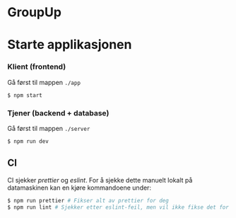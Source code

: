 # GroupUp

# Starte applikasjonen
### Klient (frontend)

Gå først til mappen `./app`

```shell
$ npm start
```

### Tjener (backend + database)

Gå først til mappen `./server`

```shell
$ npm run dev
```


## CI

CI sjekker _prettier_ og _eslint_. For å sjekke dette manuelt lokalt på datamaskinen kan en kjøre kommandoene under:

```sh
$ npm run prettier # Fikser alt av prettier for deg 
$ npm run lint # Sjekker etter eslint-feil, men vil ikke fikse det for deg
```
